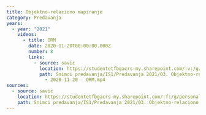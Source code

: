 ```yaml
---
title: Objektno-relaciono mapiranje
category: Predavanja
years:
  - year: "2021"
    videos:
      - title: ORM
        date: 2020-11-20T00:00:00.000Z
        number: 8
        links:
          - source: savic
            location: https://studentetfbgacrs-my.sharepoint.com/:v:/g/personal/sa190595d_student_etf_bg_ac_rs/EQkpgKDIvspElx758DnqgYEB6TMZ5xhwSpUWbAeAvHXuwQ
            path: Snimci predavanja/IS1/Predavanja 2021/03. Objektno-relaciono mapiranje/08
              - 2020-11-20 - ORM.mp4
sources:
  - source: savic
    location: https://studentetfbgacrs-my.sharepoint.com/:f:/g/personal/sa190595d_student_etf_bg_ac_rs/EgYGjLyyiXBMrR0_xALOeGsB9WyUiKJb6LgYsA8Pt3ZdEg
    path: Snimci predavanja/IS1/Predavanja 2021/03. Objektno-relaciono mapiranje
---
```



